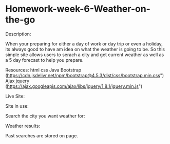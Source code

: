# Homework-week-6-Weather-on-the-go

Description:

When your preparing for either a day of work or day trip or even a holiday, its always good to have am idea on what the weather is going to be.
So this simple site allows users to serach a city and get current weather as well as a 5 day forecast to help you prepare.

Resources:
html
css
Java
Bootstrap (https://cdn.jsdelivr.net/npm/bootstrap@4.5.3/dist/css/bootstrap.min.css")
Ajax jquery (https://ajax.googleapis.com/ajax/libs/jquery/1.8.1/jquery.min.js")


Live Site:

Site in use:

Search the city you want weather for:




















Weather results:



















Past searches are stored on page.























